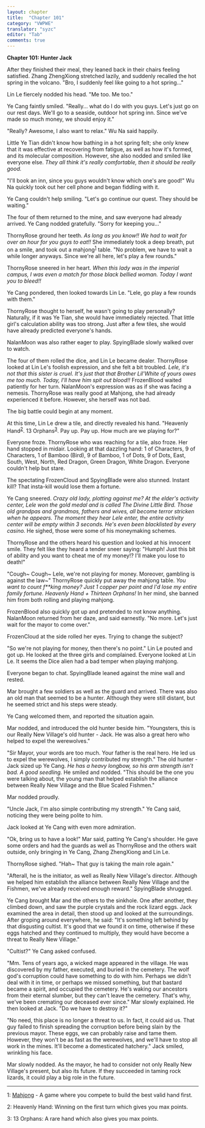 ```yaml
---
layout: chapter
title:  "Chapter 101"
category: "VWPWE"
translator: "syzc"
editor: "Tab"
comments: true
---
```


**Chapter 101: Hunter Jack**
 
After they finished their meal, they leaned back in their chairs feeling satisfied. Zhang ZhengXiong stretched lazily, and suddenly recalled the hot spring in the volcano. "Bro, I suddenly feel like going to a hot spring..."
 
Lin Le fiercely nodded his head. "Me too. Me too."
 
Ye Cang faintly smiled. "Really... what do I do with you guys. Let's just go on our rest days. We'll go to a seaside, outdoor hot spring inn. Since we've made so much money, we should enjoy it."
 
"Really? Awesome, I also want to relax." Wu Na said happily.
 
Little Ye Tian didn't know how bathing in a hot spring felt; she only knew that it was effective at recovering from fatigue, as well as how it's formed, and its molecular composition. However, she also nodded and smiled like everyone else. *They all think it's really comfortable, then it should be really good.*
 
"I'll book an inn, since you guys wouldn't know which one's are good!" Wu Na quickly took out her cell phone and began fiddling with it.
 
Ye Cang couldn't help smiling. "Let's go continue our quest. They should be waiting."
 
The four of them returned to the mine, and saw everyone had already arrived. Ye Cang nodded gratefully. "Sorry for keeping you..."
 
ThornyRose ground her teeth. *As long as you know!! We had to wait for over an hour for you guys to eat!!* She immediately took a deep breath, put on a smile, and took out a mahjong<sup>[1](#footnote1)</sup> table. "No problem, we have to wait a while longer anyways. Since we're all here, let's play a few rounds."
 
ThornyRose sneered in her heart. *When this lady was in the imperial campus, I was even a match for those black bellied woman. Today I want you to bleed!!*
 
Ye Cang pondered, then looked towards Lin Le. "Lele, go play a few rounds with them."
 
ThornyRose thought to herself, he wasn't going to play personally? Naturally, if it was Ye Tian, she would have immediately rejected. That little girl's calculation ability was too strong. Just after a few tiles, she would have already predicted everyone's hands.
 
NalanMoon was also rather eager to play. SpyingBlade slowly walked over to watch.
 
The four of them rolled the dice, and Lin Le became dealer. ThornyRose looked at Lin Le's foolish expression, and she felt a bit troubled. *Lele, it's not that this sister is cruel. It's just that that Brother Lil'White of yours owes me too much. Today, I'll have him spit out blood!!* FrozenBlood waited patiently for her turn. NalanMoon's expression was as if she was facing a nemesis. ThornyRose was really good at Mahjong, she had already experienced it before. However, she herself was not bad.
 
The big battle could begin at any moment.
 
At this time, Lin Le drew a tile, and directly revealed his hand. "Heavenly Hand<sup>[2](#footnote2)</sup>. 13 Orphans<sup>[3](#footnote3)</sup>. Pay up. Pay up. How much are we playing for?"
 
Everyone froze. ThornyRose who was reaching for a tile, also froze. Her hand stopped in midair. Looking at that dazzling hand: 1 of Characters, 9 of Characters, 1 of Bamboo (Bird), 9 of Bamboo, 1 of Dots, 9 of Dots, East, South, West, North, Red Dragon, Green Dragon, White Dragon. Everyone couldn't help but stare.
 
The spectating FrozenCloud and SpyingBlade were also stunned. Instant kill? That insta-kill would lose them a fortune.
 
Ye Cang sneered. *Crazy old lady, plotting against me? At the elder's activity center, Lele won the gold medal and is called The Divine Little Bird. Those old grandpas and grandmas, fathers and wives, all become terror stricken when he appears. The moment they hear Lele enter, the entire activity center will be empty within 3 seconds. He's even been blacklisted by every casino.* He sighed, those were some of his moneymaking schemes.
 
ThornyRose and the others heard his question and looked at his innocent smile. They felt like they heard a tender sneer saying: "Humph! Just this bit of ability and you want to cheat me of my money!? I'll make you lose to death!"
 
"Cough~ Cough~ Lele, we're not playing for money. Moreover, gambling is against the law~" ThornyRose quickly put away the mahjong table. *You want to count f\*\*king money? Just 1 copper per point and I'd lose my entire family fortune. Heavenly Hand + Thirteen Orphans!* In her mind, she banned him from both rolling and playing mahjong.
 
FrozenBlood also quickly got up and pretended to not know anything. NalanMoon returned from her daze, and said earnestly. "No more. Let's just wait for the mayor to come over."
 
FrozenCloud at the side rolled her eyes. Trying to change the subject?
 
"So we're not playing for money, then there's no point." Lin Le pouted and got up. He looked at the three girls and complained. Everyone looked at Lin Le. It seems the Dice alien had a bad temper when playing mahjong.
 
Everyone began to chat. SpyingBlade leaned against the mine wall and rested.
 
Mar brought a few soldiers as well as the guard and arrived. There was also an old man that seemed to be a hunter. Although they were still distant, but he seemed strict and his steps were steady.
 
Ye Cang welcomed them, and reported the situation again.
 
Mar nodded, and introduced the old hunter beside him. "Youngsters, this is our Really New Village's old hunter - Jack. He was also a great hero who helped to expel the werewolves."
 
"Sir Mayor, your words are too much. Your father is the real hero. He led us to expel the werewolves, I simply contributed my strength." The old hunter - Jack sized up Ye Cang. *He has a heavy longbow, so his arm strength isn't bad. A good seedling.* He smiled and nodded. "This should be the one you were talking about, the young man that helped establish the alliance between Really New Village and the Blue Scaled Fishmen."
 
Mar nodded proudly.
 
"Uncle Jack, I'm also simple contributing my strength." Ye Cang said, noticing they were being polite to him.
 
Jack looked at Ye Cang with even more admiration.
 
"Ok, bring us to have a look!" Mar said, patting Ye Cang's shoulder. He gave some orders and had the guards as well as ThornyRose and the others wait outside, only bringing in Ye Cang, Zhang ZhengXiong and Lin Le. 
 
ThornyRose sighed. "Hah~ That guy is taking the main role again."
 
"Afterall, he is the initiator, as well as Really New Village's director. Although we helped him establish the alliance between Really New Village and the Fishmen, we've already received enough reward." SpyingBlade shrugged.
 
Ye Cang brought Mar and the others to the sinkhole. One after another, they climbed down, and saw the purple crystals and the rock lizard eggs. Jack examined the area in detail, then stood up and looked at the surroundings. After groping around everywhere, he said: "It's something left behind by that disgusting cultist. It's good that we found it on time, otherwise if these eggs hatched and they continued to multiply, they would have become a threat to Really New Village."
 
"Cultist?" Ye Cang asked confused.
 
"Mm. Tens of years ago, a wicked mage appeared in the village. He was discovered by my father, executed, and buried in the cemetery. The wolf god's corruption could have something to do with him. Perhaps we didn't deal with it in time, or perhaps we missed something, but that bastard became a spirit, and occupied the cemetery. He's waking our ancestors from their eternal slumber, but they can't leave the cemetery. That's why, we've been cremating our deceased ever since." Mar slowly explained. He then looked at Jack. "Do we have to destroy it?"
 
"No need, this place is no longer a threat to us. In fact, it could aid us. That guy failed to finish spreading the corruption before being slain by the previous mayor. These eggs, we can probably raise and tame them. However, they won't be as fast as the werewolves, and we'll have to stop all work in the mines. It'll become a domesticated hatchery." Jack smiled, wrinkling his face.
 
Mar slowly nodded. As the mayor, he had to consider not only Really New Village's present, but also its future. If they succeeded in taming rock lizards, it could play a big role in the future.

---

<a name="footnote1">1</a>: <a href="https://en.wikipedia.org/wiki/Mahjong">Mahjong</a> - A game where you compete to build the best valid hand first.

<a name="footnote2">2</a>: Heavenly Hand: Winning on the first turn which gives you max points.

<a name="footnote3">3</a>: 13 Orphans: A rare hand which also gives you max points.